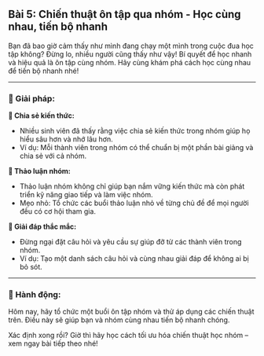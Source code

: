## Bài 5: Chiến thuật ôn tập qua nhóm - Học cùng nhau, tiến bộ nhanh

Bạn đã bao giờ cảm thấy như mình đang chạy một mình trong cuộc đua học tập không? Đừng lo, nhiều người cũng thấy như vậy! Bí quyết để học nhanh và hiệu quả là ôn tập cùng nhóm. Hãy cùng khám phá cách học cùng nhau để tiến bộ nhanh nhé!

---

### 📌 Giải pháp:

**🔹 Chia sẻ kiến thức:**

- Nhiều sinh viên đã thấy rằng việc chia sẻ kiến thức trong nhóm giúp họ hiểu sâu hơn và nhớ lâu hơn.  
- Ví dụ: Mỗi thành viên trong nhóm có thể chuẩn bị một phần bài giảng và chia sẻ với cả nhóm.

**🔹 Thảo luận nhóm:**

- Thảo luận nhóm không chỉ giúp bạn nắm vững kiến thức mà còn phát triển kỹ năng giao tiếp và làm việc nhóm.  
- Mẹo nhỏ: Tổ chức các buổi thảo luận nhỏ về từng chủ đề để mọi người đều có cơ hội tham gia.

**🔹 Giải đáp thắc mắc:**

- Đừng ngại đặt câu hỏi và yêu cầu sự giúp đỡ từ các thành viên trong nhóm.  
- Ví dụ: Tạo một danh sách câu hỏi và cùng nhau giải đáp để không ai bị bỏ sót.

---

### 🚀 Hành động:

Hôm nay, hãy tổ chức một buổi ôn tập nhóm và thử áp dụng các chiến thuật trên. Điều này sẽ giúp bạn và nhóm cùng nhau tiến bộ nhanh chóng.

Xác định xong rồi? Giờ thì hãy học cách tối ưu hóa chiến thuật học nhóm – xem ngay bài tiếp theo nhé!